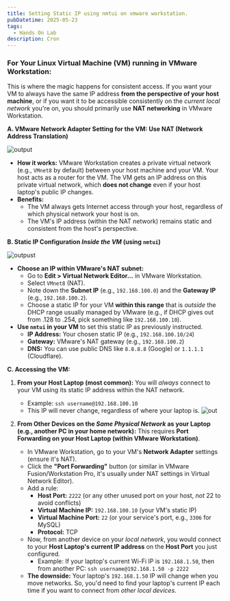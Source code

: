 ```yaml
---
title: Setting Static IP using nmtui on vmware workstation.
pubDatetime: 2025-05-23
tags:
  - Hands On Lab
description: Cron 
---
```



### For Your Linux Virtual Machine (VM) running in VMware Workstation:

This is where the magic happens for consistent access. If you want your VM to always have the same IP address **from the perspective of your host machine**, or if you want it to be accessible consistently on the *current local network* you're on, you should primarily use **NAT networking** in VMware Workstation.



**A. VMware Network Adapter Setting for the VM: Use NAT (Network Address Translation)**

![output](@/assets/images/vm-settings-stip.png)

* **How it works:** VMware Workstation creates a private virtual network (e.g., `VMnet8` by default) between your host machine and your VM. Your host acts as a router for the VM. The VM gets an IP address on this private virtual network, which **does not change** even if your host laptop's public IP changes.
* **Benefits:**
    * The VM always gets Internet access through your host, regardless of which physical network your host is on.
    * The VM's IP address (within the NAT network) remains static and consistent from the host's perspective.
   
**B. Static IP Configuration *Inside the VM* (using `nmtui`)**

![outpust](@/assets/images/nmtui.png)

* **Choose an IP within VMware's NAT subnet:**
    * Go to **Edit > Virtual Network Editor...** in VMware Workstation.
    * Select `VMnet8` (NAT).
    * Note down the **Subnet IP** (e.g., `192.168.100.0`) and the **Gateway IP** (e.g., `192.168.100.2`).
    * Choose a static IP for your VM **within this range** that is *outside* the DHCP range usually managed by VMware (e.g., if DHCP gives out from .128 to .254, pick something like `192.168.100.10`).
* **Use `nmtui` in your VM** to set this static IP as previously instructed.
    * **IP Address:** Your chosen static IP (e.g., `192.168.100.10/24`)
    * **Gateway:** VMware's NAT gateway (e.g., `192.168.100.2`)
    * **DNS:** You can use public DNS like `8.8.8.8` (Google) or `1.1.1.1` (Cloudflare).

**C. Accessing the VM:**

1.  **From your Host Laptop (most common):**
    You will *always* connect to your VM using its static IP address within the NAT network.
    * Example: `ssh username@192.168.100.10`
    * This IP will never change, regardless of where your laptop is.
    ![out](@/assets/images/Screenshot_20250531_104130.png)

2.  **From Other Devices on the *Same Physical Network* as your Laptop (e.g., another PC in your home network):**
    This requires **Port Forwarding on your Host Laptop (within VMware Workstation)**.
    * In VMware Workstation, go to your VM's **Network Adapter** settings (ensure it's NAT).
    * Click the **"Port Forwarding"** button (or similar in VMware Fusion/Workstation Pro, it's usually under NAT settings in Virtual Network Editor).
    * Add a rule:
        * **Host Port:** `2222` (or any other unused port on your host, *not* 22 to avoid conflicts)
        * **Virtual Machine IP:** `192.168.100.10` (your VM's static IP)
        * **Virtual Machine Port:** `22` (or your service's port, e.g., `3306` for MySQL)
        * **Protocol:** TCP
    * Now, from another device on your *local network*, you would connect to your **Host Laptop's current IP address** on the **Host Port** you just configured.
        * Example: If your laptop's current Wi-Fi IP is `192.168.1.50`, then from another PC: `ssh username@192.168.1.50 -p 2222`
    * **The downside:** Your laptop's `192.168.1.50` IP will change when you move networks. So, you'd need to find your laptop's current IP each time if you want to connect from *other local devices*.
